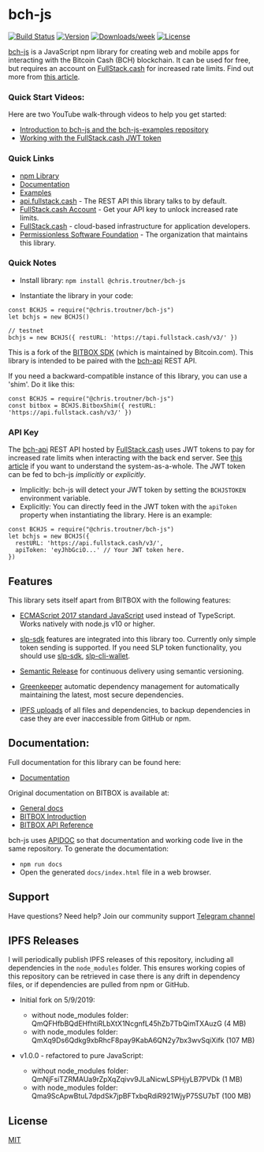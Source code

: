 # bch-js

[![Build Status](https://travis-ci.org/christroutner/bch-js.svg?branch=master)](https://travis-ci.org/christroutner/bch-js)
[![Version](https://img.shields.io/npm/v/@chris.troutner/bch-js)](https://www.npmjs.com/package/@chris.troutner/bch-js)
[![Downloads/week](https://img.shields.io/npm/dw/@chris.troutner/bch-js)](https://npmjs.org/package/@chris.troutner/bch-js)
[![License](https://img.shields.io/npm/l/@chris.troutner/bch-js)](https://github.com/christroutner/bch-js/blob/master/LICENSE.md)

[bch-js](https://www.npmjs.com/package/@chris.troutner/bch-js) is a JavaScript npm library for creating web and mobile apps for interacting with the Bitcoin Cash (BCH) blockchain. It can be used for free, but requires an account on [FullStack.cash](https://fullstack.cash) for increased rate limits. Find out more from [this article](https://troutsblog.com/research/bitcoin-cash/how-to-bch-full-stack-developer).

### Quick Start Videos:
Here are two YouTube walk-through videos to help you get started:
- [Introduction to bch-js and the bch-js-examples repository](https://youtu.be/GD2i1ZUiyrk)
- [Working with the FullStack.cash JWT token](https://youtu.be/GD2i1ZUiyrk)

### Quick Links
- [npm Library](https://www.npmjs.com/package/@chris.troutner/bch-js)
- [Documentation](https://bchjs.cash/bch-js/index.html)
- [Examples](https://github.com/Permissionless-Software-Foundation/bch-js-examples)
- [api.fullstack.cash](https://api.fullstack.cash) - The REST API this library talks to by default.
- [FullStack.cash Account](https://fullstack.cash/login) - Get your API key to unlock increased rate limits.
- [FullStack.cash](https://fullstack.cash) - cloud-based infrastructure for application
developers.
- [Permissionless Software Foundation](https://psfoundation.cash) - The organization that maintains this library.


### Quick Notes

- Install library: `npm install @chris.troutner/bch-js`

- Instantiate the library in your code:
```
const BCHJS = require("@chris.troutner/bch-js")
let bchjs = new BCHJS()

// testnet
bchjs = new BCHJS({ restURL: 'https://tapi.fullstack.cash/v3/' })
```

This is a fork of the [BITBOX SDK](https://github.com/Bitcoin-com/bitbox-sdk) (which is maintained by Bitcoin.com). This library is intended to be paired with
the [bch-api](https://github.com/christroutner/bch-api) REST API.

If you need a backward-compatible instance of this library, you can use a
'shim'. Do it like this:
```
const BCHJS = require("@chris.troutner/bch-js")
const bitbox = BCHJS.BitboxShim({ restURL: 'https://api.fullstack.cash/v3/' })
```

### API Key
The [bch-api](https://github.com/christroutner/bch-api) REST API hosted by [FullStack.cash](https://fullstack.cash) uses JWT tokens to pay for increased
rate limits when interacting with the back end server. See [this article](https://troutsblog.com/research/bitcoin-cash/how-to-bch-full-stack-developer) if you want to understand the system-as-a-whole. The JWT token can be fed to bch-js *implicitly* or *explicitly*.

- Implicitly: bch-js will detect your JWT token by setting the `BCHJSTOKEN` environment variable.
- Explicitly: You can directly feed in the JWT token with the `apiToken` property when instantiating the library. Here is an example:

```
const BCHJS = require("@chris.troutner/bch-js")
let bchjs = new BCHJS({
  restURL: 'https://api.fullstack.cash/v3/',
  apiToken: 'eyJhbGciO...' // Your JWT token here.
})
```

## Features
This library sets itself apart from BITBOX with the following features:

- [ECMAScript 2017 standard JavaScript](https://en.wikipedia.org/wiki/ECMAScript#8th_Edition_-_ECMAScript_2017) used instead of TypeScript. Works
natively with node.js v10 or higher.

- [slp-sdk](https://github.com/Bitcoin-com/slp-sdk) features are integrated
into this library too. Currently only simple token sending is supported. If you need SLP token functionality, you should use [slp-sdk](https://github.com/Bitcoin-com/slp-sdk), [slp-cli-wallet](https://www.npmjs.com/package/slp-cli-wallet).

- [Semantic Release](https://github.com/semantic-release/semantic-release) for
continuous delivery using semantic versioning.

- [Greenkeeper](https://greenkeeper.io/) automatic dependency management for
automatically maintaining the latest, most secure dependencies.

- [IPFS uploads](https://ipfs.io) of all files and dependencies, to backup
dependencies in case they are ever inaccessible from GitHub or npm.



## Documentation:

Full documentation for this library can be found here:
- [Documentation](https://bchjs.cash/bch-js/index.html)

Original documentation on BITBOX is available at:

- [General docs](https://developer.bitcoin.com)
- [BITBOX Introduction](https://developer.bitcoin.com/bitbox)
- [BITBOX API Reference](https://developer.bitcoin.com/bitbox/docs/getting-started)


bch-js uses [APIDOC](http://apidocjs.com/) so that documentation and working code
live in the same repository. To generate the documentation:
- `npm run docs`
- Open the generated `docs/index.html` file in a web browser.

## Support
Have questions? Need help? Join our community support
[Telegram channel](https://t.me/bch_js_toolkit)

## IPFS Releases

I will periodically publish IPFS releases of this repository, including all
dependencies in the `node_modules` folder. This ensures working copies of this
repository can be retrieved in case there is any drift in dependency files, or
if dependencies are pulled from npm or GitHub.

- Initial fork on 5/9/2019:
  - without node_modules folder: QmQFHfbBQdEHfhtiRLbXtX1NcgnfL45hZb7TbQimTXAuzG (4 MB)
  - with node_modules folder: QmXq9Ds6Qdkg9xbRhcF8pay9KabA6QN2y7bx3wvSqiXifk (107 MB)

- v1.0.0 - refactored to pure JavaScript:
  - without node_modules folder: QmNjFsiTZRMAUa9rZpXqZqivv9JLaNicwLSPHjyLB7PVDk (1 MB)
  - with node_modules folder: Qma9ScApwBtuL7dpdSk7jpBFTxbqRdiR921WjyP75SU7bT (100 MB)

## License
[MIT](LICENSE.md)

